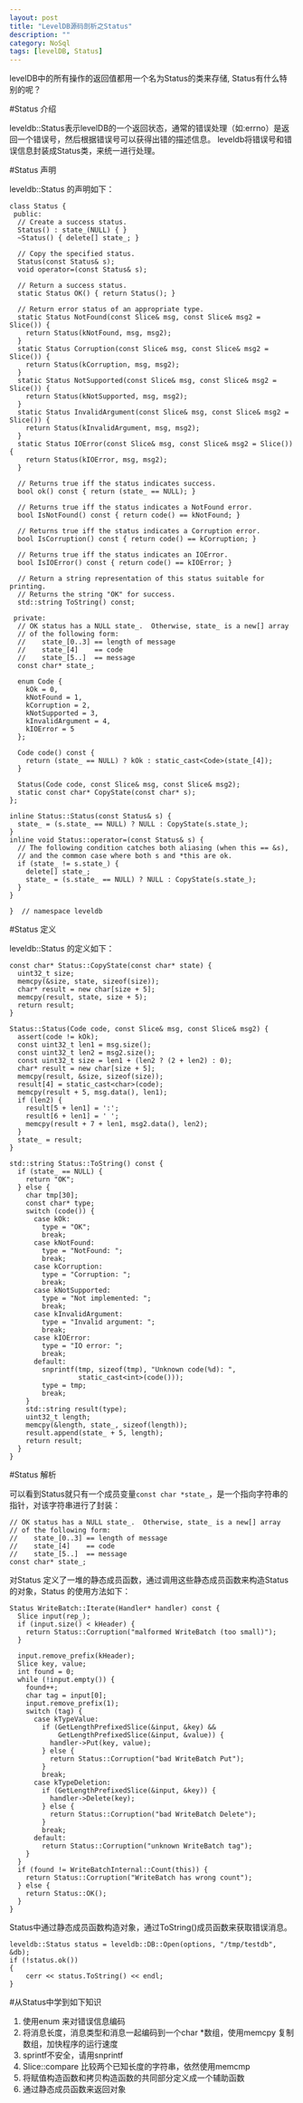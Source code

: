 ```yaml
---
layout: post
title: "LevelDB源码剖析之Status"
description: ""
category: NoSql
tags: [levelDB, Status]
---
```


levelDB中的所有操作的返回值都用一个名为Status的类来存储, Status有什么特别的呢？


#Status 介绍

leveldb::Status表示levelDB的一个返回状态，通常的错误处理（如:errno）是返回一个错误号，然后根据错误号可以获得出错的描述信息。
leveldb将错误号和错误信息封装成Status类，来统一进行处理。 


#Status 声明

leveldb::Status 的声明如下：

	class Status {
	 public:
	  // Create a success status.
	  Status() : state_(NULL) { }
	  ~Status() { delete[] state_; }
	
	  // Copy the specified status.
	  Status(const Status& s);
	  void operator=(const Status& s);
	
	  // Return a success status.
	  static Status OK() { return Status(); }
	
	  // Return error status of an appropriate type.
	  static Status NotFound(const Slice& msg, const Slice& msg2 = Slice()) {
	    return Status(kNotFound, msg, msg2);
	  }
	  static Status Corruption(const Slice& msg, const Slice& msg2 = Slice()) {
	    return Status(kCorruption, msg, msg2);
	  }
	  static Status NotSupported(const Slice& msg, const Slice& msg2 = Slice()) {
	    return Status(kNotSupported, msg, msg2);
	  }
	  static Status InvalidArgument(const Slice& msg, const Slice& msg2 = Slice()) {
	    return Status(kInvalidArgument, msg, msg2);
	  }
	  static Status IOError(const Slice& msg, const Slice& msg2 = Slice()) {
	    return Status(kIOError, msg, msg2);
	  }
	
	  // Returns true iff the status indicates success.
	  bool ok() const { return (state_ == NULL); }
	
	  // Returns true iff the status indicates a NotFound error.
	  bool IsNotFound() const { return code() == kNotFound; }
	
	  // Returns true iff the status indicates a Corruption error.
	  bool IsCorruption() const { return code() == kCorruption; }
	
	  // Returns true iff the status indicates an IOError.
	  bool IsIOError() const { return code() == kIOError; }
	
	  // Return a string representation of this status suitable for printing.
	  // Returns the string "OK" for success.
	  std::string ToString() const;
	
	 private:
	  // OK status has a NULL state_.  Otherwise, state_ is a new[] array
	  // of the following form:
	  //    state_[0..3] == length of message
	  //    state_[4]    == code
	  //    state_[5..]  == message
	  const char* state_;
	
	  enum Code {
	    kOk = 0,
	    kNotFound = 1,
	    kCorruption = 2,
	    kNotSupported = 3,
	    kInvalidArgument = 4,
	    kIOError = 5
	  };
	
	  Code code() const {
	    return (state_ == NULL) ? kOk : static_cast<Code>(state_[4]);
	  }
	
	  Status(Code code, const Slice& msg, const Slice& msg2);
	  static const char* CopyState(const char* s);
	};
	
	inline Status::Status(const Status& s) {
	  state_ = (s.state_ == NULL) ? NULL : CopyState(s.state_);
	}
	inline void Status::operator=(const Status& s) {
	  // The following condition catches both aliasing (when this == &s),
	  // and the common case where both s and *this are ok.
	  if (state_ != s.state_) {
	    delete[] state_;
	    state_ = (s.state_ == NULL) ? NULL : CopyState(s.state_);
	  }
	}
	
	}  // namespace leveldb
	

#Status 定义

leveldb::Status 的定义如下：

	const char* Status::CopyState(const char* state) {
	  uint32_t size;
	  memcpy(&size, state, sizeof(size));
	  char* result = new char[size + 5];
	  memcpy(result, state, size + 5);
	  return result;
	}
	
	Status::Status(Code code, const Slice& msg, const Slice& msg2) {
	  assert(code != kOk);
	  const uint32_t len1 = msg.size();
	  const uint32_t len2 = msg2.size();
	  const uint32_t size = len1 + (len2 ? (2 + len2) : 0);
	  char* result = new char[size + 5];
	  memcpy(result, &size, sizeof(size));
	  result[4] = static_cast<char>(code);
	  memcpy(result + 5, msg.data(), len1);
	  if (len2) {
	    result[5 + len1] = ':';
	    result[6 + len1] = ' ';
	    memcpy(result + 7 + len1, msg2.data(), len2);
	  }
	  state_ = result;
	}
	
	std::string Status::ToString() const {
	  if (state_ == NULL) {
	    return "OK";
	  } else {
	    char tmp[30];
	    const char* type;
	    switch (code()) {
	      case kOk:
	        type = "OK";
	        break;
	      case kNotFound:
	        type = "NotFound: ";
	        break;
	      case kCorruption:
	        type = "Corruption: ";
	        break;
	      case kNotSupported:
	        type = "Not implemented: ";
	        break;
	      case kInvalidArgument:
	        type = "Invalid argument: ";
	        break;
	      case kIOError:
	        type = "IO error: ";
	        break;
	      default:
	        snprintf(tmp, sizeof(tmp), "Unknown code(%d): ",
	                 static_cast<int>(code()));
	        type = tmp;
	        break;
	    }
	    std::string result(type);
	    uint32_t length;
	    memcpy(&length, state_, sizeof(length));
	    result.append(state_ + 5, length);
	    return result;
	  }
	}
	

#Status 解析

可以看到Status就只有一个成员变量`const char *state_`，是一个指向字符串的指针，对该字符串进行了封装：

	// OK status has a NULL state_.  Otherwise, state_ is a new[] array
	// of the following form:
	//    state_[0..3] == length of message
	//    state_[4]    == code
	//    state_[5..]  == message
	const char* state_;

对Status 定义了一堆的静态成员函数，通过调用这些静态成员函数来构造Status的对象，Status 的使用方法如下：

	Status WriteBatch::Iterate(Handler* handler) const {
	  Slice input(rep_);
	  if (input.size() < kHeader) {
	    return Status::Corruption("malformed WriteBatch (too small)");
	  }
	
	  input.remove_prefix(kHeader);
	  Slice key, value;
	  int found = 0;
	  while (!input.empty()) {
	    found++;
	    char tag = input[0];
	    input.remove_prefix(1);
	    switch (tag) {
	      case kTypeValue:
	        if (GetLengthPrefixedSlice(&input, &key) &&
	            GetLengthPrefixedSlice(&input, &value)) {
	          handler->Put(key, value);
	        } else {
	          return Status::Corruption("bad WriteBatch Put");
	        }
	        break;
	      case kTypeDeletion:
	        if (GetLengthPrefixedSlice(&input, &key)) {
	          handler->Delete(key);
	        } else {
	          return Status::Corruption("bad WriteBatch Delete");
	        }
	        break;
	      default:
	        return Status::Corruption("unknown WriteBatch tag");
	    }
	  }
	  if (found != WriteBatchInternal::Count(this)) {
	    return Status::Corruption("WriteBatch has wrong count");
	  } else {
	    return Status::OK();
	  }
	}

Status中通过静态成员函数构造对象，通过ToString()成员函数来获取错误消息。

	leveldb::Status status = leveldb::DB::Open(options, "/tmp/testdb", &db);
	if (!status.ok())
	{
		cerr << status.ToString() << endl;
	}


#从Status中学到如下知识

1. 使用enum 来对错误信息编码
2. 将消息长度，消息类型和消息一起编码到一个char \*数组，使用memcpy
   复制数组，加快程序的运行速度
3. sprintf不安全，请用snprintf
4. Slice::compare 比较两个已知长度的字符串，依然使用memcmp
5. 将赋值构造函数和拷贝构造函数的共同部分定义成一个辅助函数
6. 通过静态成员函数来返回对象
